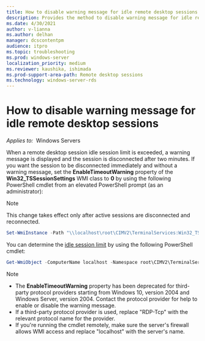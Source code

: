 ```yaml
---
title: How to disable warning message for idle remote desktop sessions
description: Provides the method to disable warning message for idle remote desktop sessions by using PowerShell.
ms.date: 4/30/2021
author: v-lianna 
ms.author: delhan
manager: dcscontentpm
audience: itpro
ms.topic: troubleshooting
ms.prod: windows-server
localization_priority: medium
ms.reviewer: kaushika, ishimada
ms.prod-support-area-path: Remote desktop sessions
ms.technology: windows-server-rds
--- 
```

# How to disable warning message for idle remote desktop sessions

_Applies to:_ &nbsp;Windows Servers  

When a remote desktop session idle session limit is exceeded, a warning message is displayed and the session is disconnected after two minutes. If you want the session to be disconnected immediately and without a warning message, set the **EnableTimeoutWarning** property of the **Win32_TSSessionSettings** WMI class to **0** by using the following PowerShell cmdlet from an elevated PowerShell prompt (as an administrator):

> [!NOTE]
> This change takes effect only after active sessions are disconnected and reconnected.

```powershell
Set-WmiInstance -Path "\\localhost\root\CIMV2\TerminalServices:Win32_TSSessionSetting.TerminalName='RDP-Tcp'" -Argument @{EnableTimeoutWarning=0}
```

You can determine the [idle session limit](/previous-versions/windows/it-pro/windows-server-2008-R2-and-2008/cc754272(v=ws.11)) by using the following PowerShell cmdlet:

```powershell
Get-WmiObject -ComputerName localhost -Namespace root\CIMV2\TerminalServices -Class Win32_TSSessionSetting  -filter "TerminalName='RDP-Tcp'" | select IdleSessionLimit
```

> [!NOTE]
>
> - The **EnableTimeoutWarning** property has been deprecated for third-party protocol providers starting from Windows 10, version 2004 and Windows Server, version 2004. Contact the protocol provider for help to enable or disable the warning message.
> - If a third-party protocol provider is used, replace "RDP-Tcp" with the relevant protocol name for the provider.
> - If you're running the cmdlet remotely, make sure the server's firewall allows WMI access and replace "localhost" with the server's name.
